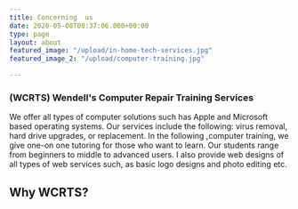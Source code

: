```yaml
---
title: Concerning  us
date: 2020-05-08T00:37:06.000+00:00
type: page
layout: about
featured_image: "/upload/in-home-tech-services.jpg"
featured_image_2: "/upload/computer-training.jpg"

---
```

### **(WCRTS) Wendell's Computer** **Repair** **Training** **Services**

We offer all types of computer solutions such has Apple and Microsoft based operating systems. Our services include the following: virus removal, hard drive upgrades, or replacement. In the following ,computer training, we give one-on one tutoring for those who want to learn. Our students range from beginners to middle to advanced users. I also provide web designs of all types of web services such, as basic logo designs and photo editing etc.

## **Why WCRTS?**